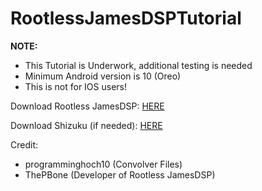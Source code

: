 # RootlessJamesDSPTutorial
**NOTE:**

- This Tutorial is Underwork, additional testing is needed
- Minimum Android version is 10 (Oreo)
- This is not for IOS users!

Download Rootless JamesDSP: [HERE](https://f-droid.org/en/packages/me.timschneeberger.rootlessjamesdsp/)

Download Shizuku (if needed): [HERE](https://apt.izzysoft.de/fdroid/index/apk/moe.shizuku.privileged.api)

Credit: 
- programminghoch10 (Convolver Files)
- ThePBone (Developer of Rootless JamesDSP)
